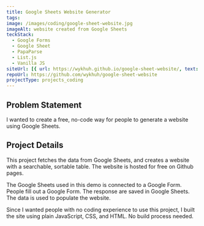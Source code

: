 ```yaml
---
title: Google Sheets Website Generator
tags:
image: /images/coding/google-sheet-website.jpg
imageAlt: website created from Google Sheets
teckStack:
  - Google Forms
  - Google Sheet
  - PapaParse
  - List.js
  - Vanilla JS
siteUrl: [{ url: https://wykhuh.github.io/google-sheet-website/, text: Demo }]
repoUrl: https://github.com/wykhuh/google-sheet-website
projectType: projects_coding
---
```


## Problem Statement

I wanted to create a free, no-code way for people to generate a website using Google Sheets.

## Project Details

This project fetches the data from Google Sheets, and creates a website with a searchable, sortable table. The website is hosted for free on Github pages.

The Google Sheets used in this demo is connected to a Google Form. People fill out a Google Form. The response are saved in Google Sheets. The data is used to populate the website.

Since I wanted people with no coding experience to use this project, I built the site using plain JavaScript, CSS, and HTML. No build process needed.
